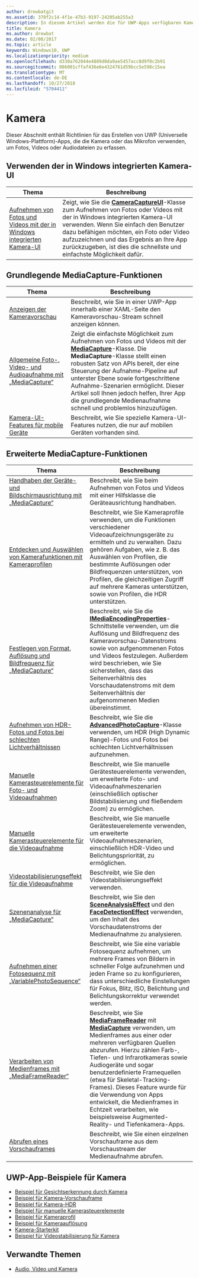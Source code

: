 ```yaml
---
author: drewbatgit
ms.assetid: 370f2c14-4f1e-47b3-9197-24205ab255a3
description: In diesem Artikel werden die für UWP-Apps verfügbaren Kamera-Features aufgeführt, sowie die Links zu den Anleitungen für ihre Verwendung.
title: Kamera
ms.author: drewbat
ms.date: 02/08/2017
ms.topic: article
keywords: Windows10, UWP
ms.localizationpriority: medium
ms.openlocfilehash: d330a762844e4889d0da9ae5457acc8d9f0c2b91
ms.sourcegitcommit: 086001cffaf436e6e4324761d59bcc5e598c15ea
ms.translationtype: MT
ms.contentlocale: de-DE
ms.lasthandoff: 10/27/2018
ms.locfileid: "5704411"
---
```

# <a name="camera"></a>Kamera

Dieser Abschnitt enthält Richtlinien für das Erstellen von UWP (Universelle Windows-Plattform)-Apps, die die Kamera oder das Mikrofon verwenden, um Fotos, Videos oder Audiodateien zu erfassen.

## <a name="use-the-windows-built-in-camera-ui"></a>Verwenden der in Windows integrierten Kamera-UI

| Thema | Beschreibung |
|---------------------------------------------------------------------------------------------------|------------------------------------------------------------------------------------------------------------------------------------------------------------------------------------------------------------------------------------------------------------------------------------------------|
| [Aufnehmen von Fotos und Videos mit der in Windows integrierten Kamera-UI](capture-photos-and-video-with-cameracaptureui.md) | Zeigt, wie Sie die [**CameraCaptureUI**](https://msdn.microsoft.com/library/windows/apps/Windows.Media.Capture.CameraCaptureUI)-Klasse zum Aufnehmen von Fotos oder Videos mit der in Windows integrierten Kamera-UI verwenden. Wenn Sie einfach den Benutzer dazu befähigen möchten, ein Foto oder Video aufzuzeichnen und das Ergebnis an Ihre App zurückzugeben, ist dies die schnellste und einfachste Möglichkeit dafür.  |

## <a name="basic-mediacapture-tasks"></a>Grundlegende MediaCapture-Funktionen

| Thema | Beschreibung |
|---------------------------------------------------------------------------------------------------|------------------------------------------------------------------------------------------------------------------------------------------------------------------------------------------------------------------------------------------------------------------------------------------------|
| [Anzeigen der Kameravorschau](simple-camera-preview-access.md) | Beschreibt, wie Sie in einer UWP-App innerhalb einer XAML-Seite den Kameravorschau-Stream schnell anzeigen können. |
| [Allgemeine Foto-, Video- und Audioaufnahme mit „MediaCapture“](basic-photo-video-and-audio-capture-with-MediaCapture.md) | Zeigt die einfachste Möglichkeit zum Aufnehmen von Fotos und Videos mit der [**MediaCapture**](https://msdn.microsoft.com/library/windows/apps/Windows.Media.Capture.MediaCapture)-Klasse. Die **MediaCapture**-Klasse stellt einen robusten Satz von APIs bereit, der eine Steuerung der Aufnahme-Pipeline auf unterster Ebene sowie fortgeschrittene Aufnahme-Szenarien ermöglicht. Dieser Artikel soll Ihnen jedoch helfen, Ihrer App die grundlegende Medienaufnahme schnell und problemlos hinzuzufügen. |
| [Kamera-UI-Features für mobile Geräte](camera-ui-features-for-mobile-devices.md) | Beschreibt, wie Sie spezielle Kamera-UI-Features nutzen, die nur auf mobilen Geräten vorhanden sind.  |
                                                                                                               
## <a name="advanced-mediacapture-tasks"></a>Erweiterte MediaCapture-Funktionen   
                                                                                                               
| Thema                                                                                             | Beschreibung                                                                                                                                                                                                                                                                                    |
|---------------------------------------------------------------------------------------------------|------------------------------------------------------------------------------------------------------------------------------------------------------------------------------------------------------------------------------------------------------------------------------------------------|
| [Handhaben der Geräte- und Bildschirmausrichtung mit „MediaCapture“](handle-device-orientation-with-mediacapture.md) | Beschreibt, wie Sie beim Aufnehmen von Fotos und Videos mit einer Hilfsklasse die Geräteausrichtung handhaben. | 
| [Entdecken und Auswählen von Kamerafunktionen mit Kameraprofilen](camera-profiles.md) | Beschreibt, wie Sie Kameraprofile verwenden, um die Funktionen verschiedener Videoaufzeichnungsgeräte zu ermitteln und zu verwalten. Dazu gehören Aufgaben, wie z. B. das Auswählen von Profilen, die bestimmte Auflösungen oder Bildfrequenzen unterstützen, von Profilen, die gleichzeitigen Zugriff auf mehrere Kameras unterstützen, sowie von Profilen, die HDR unterstützen. |
| [Festlegen von Format, Auflösung und Bildfrequenz für „MediaCapture“](set-media-encoding-properties.md) | Beschreibt, wie Sie die [**IMediaEncodingProperties**](https://msdn.microsoft.com/library/windows/apps/hh701011)-Schnittstelle verwenden, um die Auflösung und Bildfrequenz des Kameravorschau-Datenstroms sowie von aufgenommenen Fotos und Videos festzulegen. Außerdem wird beschrieben, wie Sie sicherstellen, dass das Seitenverhältnis des Vorschaudatenstroms mit dem Seitenverhältnis der aufgenommenen Medien übereinstimmt. |
| [Aufnehmen von HDR-Fotos und Fotos bei schlechten Lichtverhältnissen](high-dynamic-range-hdr-photo-capture.md) | Beschreibt, wie Sie die [**AdvancedPhotoCapture**](https://msdn.microsoft.com/library/windows/apps/Windows.Media.Capture.AdvancedPhotoCapture)-Klasse verwenden, um HDR (High Dynamic Range)-Fotos und Fotos bei schlechten Lichtverhältnissen aufzunehmen. |
| [Manuelle Kamerasteuerelemente für Foto- und Videoaufnahmen](capture-device-controls-for-photo-and-video-capture.md) | Beschreibt, wie Sie manuelle Gerätesteuerelemente verwenden, um erweiterte Foto- und Videoaufnahmeszenarien (einschließlich optischer Bildstabilisierung und fließendem Zoom) zu ermöglichen. |
| [Manuelle Kamerasteuerelemente für die Videoaufnahme](capture-device-controls-for-video-capture.md) | Beschreibt, wie Sie manuelle Gerätesteuerelemente verwenden, um erweiterte Videoaufnahmeszenarien, einschließlich HDR-Video und Belichtungspriorität, zu ermöglichen.  |
| [Videostabilisierungseffekt für die Videoaufnahme](effects-for-video-capture.md) | Beschreibt, wie Sie den Videostabilisierungseffekt verwenden.  |
| [Szenenanalyse für „MediaCapture“](scene-analysis-for-media-capture.md) | Beschreibt, wie Sie den [**SceneAnalysisEffect**](https://msdn.microsoft.com/library/windows/apps/Windows.Media.Core.SceneAnalysisEffect) und den [**FaceDetectionEffect**](https://msdn.microsoft.com/library/windows/apps/Windows.Media.Core.FaceDetectionEffect) verwenden, um den Inhalt des Vorschaudatenstroms der Medienaufnahme zu analysieren.  |
| [Aufnehmen einer Fotosequenz mit „VariablePhotoSequence“](variable-photo-sequence.md) | Beschreibt, wie Sie eine variable Fotosequenz aufnehmen, um mehrere Frames von Bildern in schneller Folge aufzunehmen und jeden Frame so zu konfigurieren, dass unterschiedliche Einstellungen für Fokus, Blitz, ISO, Belichtung und Belichtungskorrektur verwendet werden.  |
| [Verarbeiten von Medienframes mit „MediaFrameReader“](process-media-frames-with-mediaframereader.md) | Beschreibt, wie Sie [**MediaFrameReader**](https://msdn.microsoft.com/library/windows/apps/Windows.Media.Capture.Frames.MediaFrameReader) mit [**MediaCapture**](https://msdn.microsoft.com/library/windows/apps/Windows.Media.Capture.MediaCapture) verwenden, um Medienframes aus einer oder mehreren verfügbaren Quellen abzurufen. Hierzu zählen Farb-, Tiefen- und Infrarotkameras sowie Audiogeräte und sogar benutzerdefinierte Framequellen (etwa für Skeletal-Tracking-Frames). Dieses Feature wurde für die Verwendung von Apps entwickelt, die Medienframes in Echtzeit verarbeiten, wie beispielsweise Augmented-Reality- und Tiefenkamera-Apps.  |
| [Abrufen eines Vorschauframes](get-a-preview-frame.md) | Beschreibt, wie Sie einen einzelnen Vorschauframe aus dem Vorschaustream der Medienaufnahme abrufen.  |                                                                                                   


## <a name="uwp-app-samples-for-camera"></a>UWP-App-Beispiele für Kamera

* [Beispiel für Gesichtserkennung durch Kamera](http://go.microsoft.com/fwlink/p/?LinkID=619486&clcid=0x409)
* [Beispiel für Kamera-Vorschauframe](http://go.microsoft.com/fwlink/p/?LinkID=620516&clcid=0x409)
* [Beispiel für Kamera-HDR](http://go.microsoft.com/fwlink/p/?LinkID=620517&clcid=0x409)
* [Beispiel für manuelle Kamerasteuerelemente](http://go.microsoft.com/fwlink/p/?LinkID=627611&clcid=0x409)
* [Beispiel für Kameraprofil](http://go.microsoft.com/fwlink/p/?LinkID=620518&clcid=0x409)
* [Beispiel für Kameraauflösung](http://go.microsoft.com/fwlink/p/?LinkID=624252&clcid=0x409)
* [Kamera-Starterkit](http://go.microsoft.com/fwlink/p/?LinkID=619479&clcid=0x409)
* [Beispiel für Videostabilisierung für Kamera](http://go.microsoft.com/fwlink/p/?LinkID=620519&clcid=0x409)

## <a name="related-topics"></a>Verwandte Themen

* [Audio, Video und Kamera](index.md)
 

 




